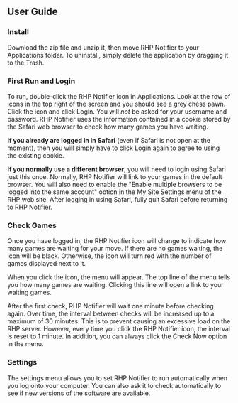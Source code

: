 User Guide
----------

### Install

Download the zip file and unzip it, then move RHP Notifier to your Applications folder. 
To uninstall, simply delete the application by dragging it to the Trash.

### First Run and Login

To run, double-click the RHP Notifier icon in Applications. Look at the row of icons in the top right of the screen and you should see a grey chess pawn. Click the icon and click Login. You will *not* be asked for your username and password. RHP Notifier uses the information contained in a cookie stored by the Safari web browser to check how many games you have waiting.

**If you already are logged in in Safari** (even if Safari is not open at the moment), then you will simply have to click Login again to agree to using the existing cookie.

**If you normally use a different browser**, you will need to login using Safari just this once. Normally, RHP Notifier will link to your games in the default browser. You will also need to enable the "Enable multiple browsers to be logged into the same account" option in the My Site Settings menu of the RHP web site. After logging in using Safari, fully quit Safari before returning to RHP Notifier.

### Check Games

Once you have logged in, the RHP Notifier icon will change to indicate how many games are waiting for your move. If there are no games waiting, the icon will be black. Otherwise, the icon will turn red with the number of games displayed next to it.

When you click the icon, the menu will appear. The top line of the menu tells you how many games are waiting. Clicking this line will open a link to your waiting games.

After the first check, RHP Notifier will wait one minute before checking again. Over time, the interval between checks will be increased up to a maximum of 30 minutes. This is to prevent causing an excessive load on the RHP server. However, every time you click the RHP Notifier icon, the interval is reset to 1 minute. In addition, you can always click the Check Now option in the menu.

### Settings

The settings menu allows you to set RHP Notifier to run automatically when you log onto your computer. You can also ask it to check automatically to see if new versions of the software are available.